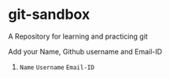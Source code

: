 # git-sandbox
A Repository for learning and practicing git

Add your Name, Github username and Email-ID

1. `Name` `Username` `Email-ID`
